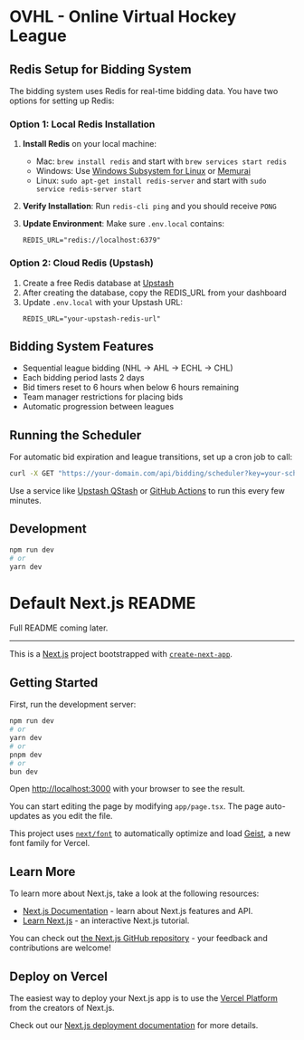 # OVHL - Online Virtual Hockey League

## Redis Setup for Bidding System

The bidding system uses Redis for real-time bidding data. You have two options for setting up Redis:

### Option 1: Local Redis Installation

1. **Install Redis** on your local machine:

   - Mac: `brew install redis` and start with `brew services start redis`
   - Windows: Use [Windows Subsystem for Linux](https://redis.io/docs/getting-started/installation/install-redis-on-windows/) or [Memurai](https://www.memurai.com/)
   - Linux: `sudo apt-get install redis-server` and start with `sudo service redis-server start`

2. **Verify Installation**: Run `redis-cli ping` and you should receive `PONG`

3. **Update Environment**: Make sure `.env.local` contains:
   ```
   REDIS_URL="redis://localhost:6379"
   ```

### Option 2: Cloud Redis (Upstash)

1. Create a free Redis database at [Upstash](https://upstash.com/)
2. After creating the database, copy the REDIS_URL from your dashboard
3. Update `.env.local` with your Upstash URL:
   ```
   REDIS_URL="your-upstash-redis-url"
   ```

## Bidding System Features

- Sequential league bidding (NHL → AHL → ECHL → CHL)
- Each bidding period lasts 2 days
- Bid timers reset to 6 hours when below 6 hours remaining
- Team manager restrictions for placing bids
- Automatic progression between leagues

## Running the Scheduler

For automatic bid expiration and league transitions, set up a cron job to call:

```bash
curl -X GET "https://your-domain.com/api/bidding/scheduler?key=your-scheduler-api-key"
```

Use a service like [Upstash QStash](https://upstash.com/docs/qstash) or [GitHub Actions](https://docs.github.com/en/actions) to run this every few minutes.

## Development

```bash
npm run dev
# or
yarn dev
```

# Default Next.js README

Full README coming later.

---

This is a [Next.js](https://nextjs.org) project bootstrapped with [`create-next-app`](https://nextjs.org/docs/app/api-reference/cli/create-next-app).

## Getting Started

First, run the development server:

```bash
npm run dev
# or
yarn dev
# or
pnpm dev
# or
bun dev
```

Open [http://localhost:3000](http://localhost:3000) with your browser to see the result.

You can start editing the page by modifying `app/page.tsx`. The page auto-updates as you edit the file.

This project uses [`next/font`](https://nextjs.org/docs/app/building-your-application/optimizing/fonts) to automatically optimize and load [Geist](https://vercel.com/font), a new font family for Vercel.

## Learn More

To learn more about Next.js, take a look at the following resources:

- [Next.js Documentation](https://nextjs.org/docs) - learn about Next.js features and API.
- [Learn Next.js](https://nextjs.org/learn) - an interactive Next.js tutorial.

You can check out [the Next.js GitHub repository](https://github.com/vercel/next.js) - your feedback and contributions are welcome!

## Deploy on Vercel

The easiest way to deploy your Next.js app is to use the [Vercel Platform](https://vercel.com/new?utm_medium=default-template&filter=next.js&utm_source=create-next-app&utm_campaign=create-next-app-readme) from the creators of Next.js.

Check out our [Next.js deployment documentation](https://nextjs.org/docs/app/building-your-application/deploying) for more details.

